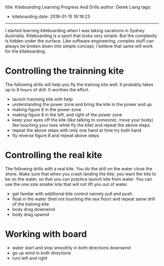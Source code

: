 title: Kiteboarding Learning Progress And Drills
author: Derek Liang
tags:
  - kiteboarding
date: 2018-01-15 16:19:23
---
I started learning kiteboarding when I was taking vacations in Sydney Austrialia. Kiteboarding is a sport that looks very simple. But the complexity is hidden under the surface. Like software engineering, complex stuff can always be broken down into simple concept, I believe that same will work for the kiteboarding.

# Controlling the trainning kite
The following drills will help you fly the training kite well. It probably takes up to 8 hours of drill. It worthes the effort. 
  * launch trainning kite with help
  * understanding the power zone and bring the kite in the power and up
  * making figure 8 in the power zone
  * making figure 8 in the left, and right of the power zone
  * keep your eyes off the kite (like talking to someone), move your body( like touching your toes while fly the kite) and repeat the above steps
  * repeat the above steps with only one hand at time try both hand
  * fly reverse figure 8 and repeat above steps
  
# Controlling the real kite
The following drills with a real kite. You do the drill on the water close the shore. Make sure that when you crash landing the kite, you want the kite to be on the water, so that you can practice launch kite from water. You can use the one size smaller kite that will not lift you out of water.
  * get familar with additional kite control namely pull and push.
  * float in the water (feet not touching the sea floor) and repeat same drill of the training kite.
  * body drag downwind
  * body drag upwind
  
# Working with board
  * water start and stop smoothly in both directions downwind
  * go up wind in both directions
  * turn left and right
  